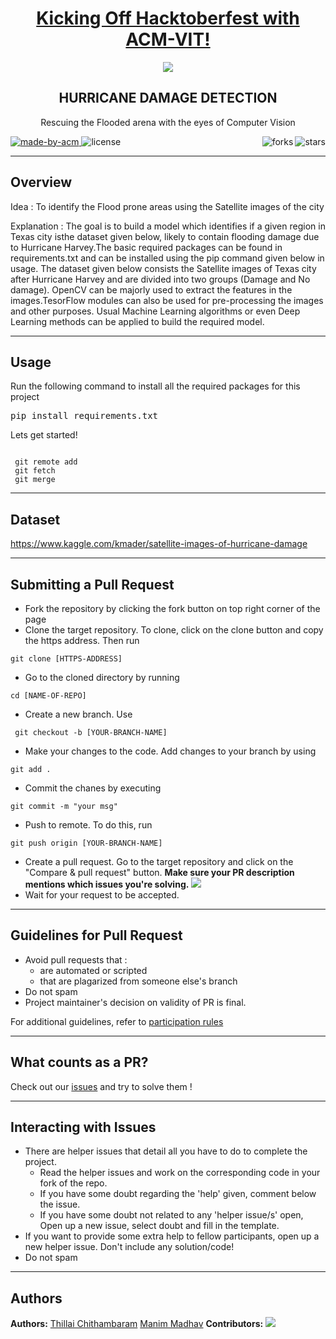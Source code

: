 <h1 align="center"><a href="https://organize.mlh.io/participants/events/4390-kickstarting-hacktoberfest-with-acm-vit">Kicking Off Hacktoberfest with ACM-VIT!</a></h1>
<p align="center">
<img src="https://raw.githubusercontent.com/vinamrak/hacktoberfest-readme/master/header.png">
</p>

<h2 align="center"> HURRICANE DAMAGE DETECTION </h2>

<p align="center"> 
Rescuing the Flooded arena with the eyes of Computer Vision
</p>

<p>
  <a href="https://acmvit.in/" target="_blank">
    <img alt="made-by-acm" src="https://img.shields.io/badge/MADE%20BY-ACM%20VIT-blue?style=for-the-badge" />
  </a>
    <img alt="license" src="https://img.shields.io/badge/License-MIT-green.svg?style=for-the-badge"  />
    <img alt="stars" src="https://img.shields.io/github/stars/ACM-VIT/hurricane-damage-detection?style=social" align="right"/> 
    <img alt="forks" src="https://img.shields.io/github/forks/ACM-VIT/hurricane-damage-detection?style=social" align="right"/>
</p>

---
## Overview

Idea : To identify the Flood prone areas using the Satellite images of the city

Explanation : The goal is to build a model which identifies if a given region in Texas city isthe dataset given below, likely to contain flooding damage due to Hurricane Harvey.The basic required packages can be found in requirements.txt and can be installed using the pip command given below in usage. The dataset given below consists the Satellite images of Texas city after Hurricane Harvey and are divided into two groups (Damage and No damage). OpenCV can be majorly used to extract the features in the images.TesorFlow modules can also be used for pre-processing the images and other purposes. Usual Machine Learning algorithms or even Deep Learning methods can be applied to build the required model.

---
## Usage
Run the following command to install all the required packages for this project
<pre>pip install requirements.txt</pre>

Lets get started!
 <pre><code>
 git remote add
 git fetch 
 git merge</code></pre>
---

## Dataset

https://www.kaggle.com/kmader/satellite-images-of-hurricane-damage



---

## Submitting a Pull Request

* Fork the repository by clicking the fork button on top right corner of the page
* Clone the target repository. To clone, click on the clone button and copy the https address. Then run 
 <pre><code>git clone [HTTPS-ADDRESS]</code></pre>
* Go to the cloned directory by running 
<pre><code>cd [NAME-OF-REPO]</code></pre>
* Create a new branch. Use 
<pre><code> git checkout -b [YOUR-BRANCH-NAME]</code></pre>
* Make your changes to the code. Add changes to your branch by using 
<pre><code>git add .</code></pre>
* Commit the chanes by executing
<pre><code>git commit -m "your msg"</code></pre>
* Push to remote. To do this, run 
<pre><code>git push origin [YOUR-BRANCH-NAME]</code></pre>
* Create a pull request. Go to the target repository and click on the "Compare & pull request" button. **Make sure your PR description mentions which issues you're solving.**
<img src="https://drive.google.com/u/1/uc?id=1f9JKAR-kRvCRGxIs_SAvegaYDPx53T9G&export=download"></img>
* Wait for your request to be accepted. 

---
## Guidelines for Pull Request

<!-- general guidelines here -->
  * Avoid pull requests that :
      * are automated or scripted
      * that are plagarized from someone else's branch
  * Do not spam
  * Project maintainer's decision on validity of PR is final.

  For additional guidelines, refer to [participation rules](https://hacktoberfest.digitalocean.com/details#rules)

---

## What counts as a PR?
Check out our [issues](https://github.com/ACM-VIT/Shakespeare-Translate/issues) and try to solve them !
  


---
## Interacting with Issues

  * There are helper issues that detail all you have to do to complete the project.
      * Read the helper issues and work on the corresponding code in your fork of the repo.
      * If you have some doubt regarding the 'help' given, comment below the issue.
      * If you have some doubt not related to any 'helper issue/s' open, Open up a new issue, select doubt and fill in the template.
  * If you want to provide some extra help to fellow participants, open up a new helper issue. Don't include any solution/code!
  * Do not spam


---

## Authors

**Authors:** 
[Thillai Chithambaram](https://github.com/itzThillaiC)
[Manim Madhav](https://github.com/ManimMadhav)
**Contributors:** 
<a href="https://github.com/ACM-VIT/hurricane-damage-detection/graphs/contributors">
  <img src="https://contributors-img.web.app/image?repo=ACM-VIT/hurricane-damage-detection" />
</a>
